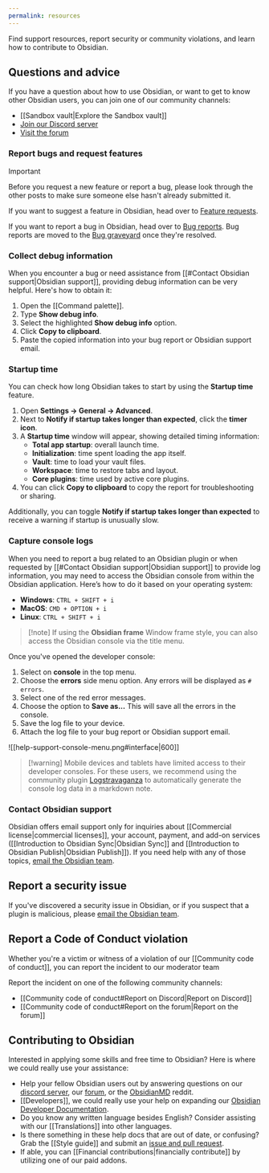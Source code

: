 ```yaml
---
permalink: resources
---
```


Find support resources, report security or community violations, and learn how to contribute to Obsidian.

## Questions and advice

If you have a question about how to use Obsidian, or want to get to know other Obsidian users, you can join one of our community channels:

- [[Sandbox vault|Explore the Sandbox vault]]
- [Join our Discord server](https://discord.gg/obsidianmd)
- [Visit the forum](https://forum.obsidian.md/)

### Report bugs and request features

> [!important]
> Before you request a new feature or report a bug, please look through the other posts to make sure someone else hasn't already submitted it.

If you want to suggest a feature in Obsidian, head over to [Feature requests](https://forum.obsidian.md/c/feature-requests/8).

If you want to report a bug in Obsidian, head over to [Bug reports](https://forum.obsidian.md/c/bug-reports/7). Bug reports are moved to the [Bug graveyard](https://forum.obsidian.md/c/bug-graveyard/12) once they're resolved.

### Collect debug information

When you encounter a bug or need assistance from [[#Contact Obsidian support|Obsidian support]], providing debug information can be very helpful. Here's how to obtain it:

1. Open the [[Command palette]].
2. Type **Show debug info**.
3. Select the highlighted **Show debug info** option.
4. Click **Copy to clipboard**.
5. Paste the copied information into your bug report or Obsidian support email.

### Startup time

You can check how long Obsidian takes to start by using the **Startup time** feature.

1. Open **Settings → General → Advanced**.
2. Next to **Notify if startup takes longer than expected**, click the **timer icon**.
3. A **Startup time** window will appear, showing detailed timing information:
   - **Total app startup**: overall launch time.
   - **Initialization**: time spent loading the app itself.
   - **Vault**: time to load your vault files.
   - **Workspace**: time to restore tabs and layout.
   - **Core plugins**: time used by active core plugins.
4. You can click **Copy to clipboard** to copy the report for troubleshooting or sharing.

Additionally, you can toggle **Notify if startup takes longer than expected** to receive a warning if startup is unusually slow.

### Capture console logs

When you need to report a bug related to an Obsidian plugin or when requested by [[#Contact Obsidian support|Obsidian support]] to provide log information, you may need to access the Obsidian console from within the Obsidian application. Here’s how to do it based on your operating system:

- **Windows**: `CTRL + SHIFT + i`  
- **MacOS**: `CMD + OPTION + i`  
- **Linux**: `CTRL + SHIFT + i`

> [!note] If using the **Obsidian frame** Window frame style, you can also access the Obsidian console via the title menu. 

Once you've opened the developer console:

1. Select on **console** in the top menu.
2. Choose the **errors** side menu option. Any errors will be displayed as `# errors`.
3. Select one of the red error messages.
4. Choose the option to **Save as...** This will save all the errors in the console.
5. Save the log file to your device.
6. Attach the log file to your bug report or Obsidian support email.

![[help-support-console-menu.png#interface|600]]

> [!warning] Mobile devices and tablets have limited access to their developer consoles. For these users, we recommend using the community plugin [Logstravaganza](https://obsidian.md/plugins?id=logstravaganza) to automatically generate the console log data in a markdown note.

### Contact Obsidian support

Obsidian offers email support only for inquiries about [[Commercial license|commercial licenses]], your account, payment, and add-on services ([[Introduction to Obsidian Sync|Obsidian Sync]] and [[Introduction to Obsidian Publish|Obsidian Publish]]). If you need help with any of those topics, [email the Obsidian team](mailto:support@obsidian.md).

## Report a security issue

If you've discovered a security issue in Obsidian, or if you suspect that a plugin is malicious, please [email the Obsidian team](mailto:support@obsidian.md).

## Report a Code of Conduct violation

Whether you're a victim or witness of a violation of our [[Community code of conduct]], you can report the incident to our moderator team

Report the incident on one of the following community channels:

- [[Community code of conduct#Report on Discord|Report on Discord]]
- [[Community code of conduct#Report on the forum|Report on the forum]]

## Contributing to Obsidian

Interested in applying some skills and free time to Obsidian? Here is where we could really use your assistance:

- Help your fellow Obsidian users out by answering questions on our [discord server](https://discord.gg/obsidianmd), our [forum](https://forum.obsidian.md/), or the [ObsidianMD](https://old.reddit.com/r/ObsidianMD/) reddit.
- [[Developers]], we could really use your help on expanding our [Obsidian Developer Documentation](https://github.com/obsidianmd/obsidian-developer-docs). 
- Do you know any written language besides English? Consider assisting with our [[Translations]] into other languages.
- Is there something in these help docs that are out of date, or confusing? Grab the [[Style guide]] and submit an [issue and pull request](https://github.com/obsidianmd/obsidian-help/issues?q=is%3Aissue+is%3Aopen+sort%3Aupdated-desc).
- If able, you can [[Financial contributions|financially contribute]] by utilizing one of our paid addons. 
